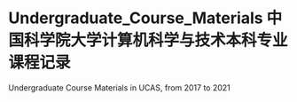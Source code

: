 # Undergraduate_Course_Materials 中国科学院大学计算机科学与技术本科专业课程记录
Undergraduate Course Materials in UCAS, from 2017 to 2021
